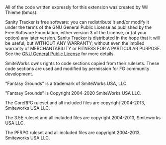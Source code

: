 All of the code written expressly for this extension was created by Wil Thieme (bmos).

Sanity Tracker is free software: you can redistribute it and/or modify it under the terms of the GNU General Public License as published by the Free Software Foundation, either version 3 of the License, or (at your option) any later version. Sanity Tracker is distributed in the hope that it will be useful, but WITHOUT ANY WARRANTY; without even the implied warranty of MERCHANTABILITY or FITNESS FOR A PARTICULAR PURPOSE.  See the [GNU General Public License](https://www.gnu.org/licenses/) for more details.

SmiteWorks owns rights to code sections copied from their rulesets. These code sections are used and modified by permission for FG community development.

"Fantasy Grounds" is a trademark of SmiteWorks USA, LLC.

"Fantasy Grounds" is Copyright 2004-2020 SmiteWorks USA LLC.

The CoreRPG ruleset and all included files are copyright 2004-2013, Smiteworks USA LLC.

The 3.5E ruleset and all included files are copyright 2004-2013, Smiteworks USA LLC.

The PFRPG ruleset and all included files are copyright 2004-2013, Smiteworks USA LLC.

